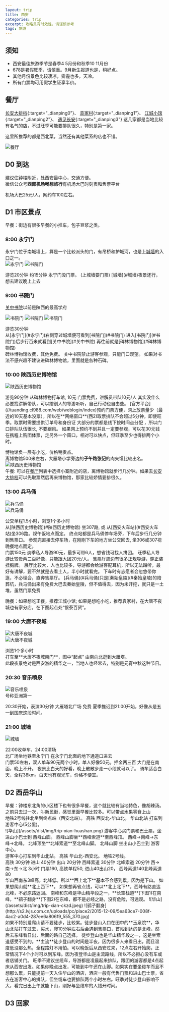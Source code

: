 ```yaml
---
layout: trip
title: 西安
categories: trip
excerpt: 攻略具有时效性，请谨慎参考
tags: 旅游
---
```


## 须知

<i class="i_gth"></i>  

- 西安最佳旅游季节是春季4 5月份和秋季10 11月份
- 678是暑假旺季，请慎重。9月新生报道也是，稍好点。
- 其他月份景色比较凄凉，雾霾也多，天冷。
- 所有门票均可用假学生证享半价。  

## 餐厅    

[长安大排档](https://www.dianping.com/search/keyword/17/10_%E9%95%BF%E5%AE%89%E5%A4%A7%E6%8E%92%E6%A1%A3){:target="\_dianping0"}、
[袁家村](https://www.dianping.com/search/keyword/17/10_%E8%A2%81%E5%AE%B6%E6%9D%91%E5%85%B3%E4%B8%AD%E5%8D%B0%E8%B1%A1%E4%BD%93%E9%AA%8C%E5%9C%B0){:target="\_dianping1"}、
[江城小馆](https://www.dianping.com/search/keyword/17/10_%E6%B1%9F%E5%9F%8E%E5%B0%8F%E9%A6%86){:target="\_dianping2"}、
[遇见长安](https://www.dianping.com/search/keyword/17/10_%E9%81%87%E8%A7%81%E9%95%BF%E5%AE%89){:target="\_dianping3"}
这几家都是当地比较有名气的店，不过旺季可能要排队很久，特别是第一家。
<div class="cost" markdown='1'>
<i class="i_t"></i>这里所推荐的都是西北菜，当然还有其他菜系的店也不错。
</div>

![餐厅](/assets/dist/img/trip-xian-food.png)  

## D0 到达  
<i class="i_htl"></i> 建议住钟楼附近，处西安最中心，交通方便。   
<i class="i_bus"></i> 微信公众号**西部机场畅想旅行**有机场大巴时刻表和售票平台  
<div class="cost" markdown='1'>
<i class="i_cash"></i>机场大巴25元/人，网约车100左右。
</div>

## D1 市区景点  

<div class="cost" markdown='1'>
<i class="i_din"></i> 早餐：街边有很多早餐的小推车，包子豆浆之类。  
</div>

### 8:00 永宁门    
永宁门位于南城墙上，算是一个比较派头的门，有吊桥和护城河，也是上[城墙](#城墙)的入口之一。  
![永宁门](http://img.tukuchina.cn/images/front/v/95/a6/235563398173.jpg)
![书院门](/assets/dist/img/trip-xian-yongning.png)
<div class="cost" markdown='1'>
<i class="i_s"></i>  游览20分钟  
<i class="i_wan"></i>  约15分钟  
<i class="i_cash"></i> 永宁门没门票。 (上城墙要门票)  
<i class="i_t"></i> [城墙](#城墙)夜景还行，想去建议晚上上去  
</div>

### 9:00 书院门  

[关中书院](#关中书院)以前是陕西的最高学府  

![书院门](http://img.tukuchina.cn/images/front/v/13/8c/230798239.jpg)
![书院门](http://img.tukuchina.cn/images/front/v/ca/7b/230798277.jpg)
![书院门](/assets/dist/img/trip-xian-shuyuan.png)
<div class="cost" markdown='1'>
<i class="i_s"></i>  游览30分钟  
</div>
<i class="i_wan"></i>从[永宁门](#永宁门)右侧穿过城墙便可看到[书院门](#书院门)  
<i class="i_wan"></i>进入[书院门](#书院门)后步行百米就看到[关中书院](#关中书院)  
<i class="i_wan"></i>再往前就是[碑林博物馆](#碑林博物馆)  
<div class="cost" markdown='1'>
<i class="i_cash"></i> 碑林博物馆收费，其他免费。  
<i class="i_t"></i> 关中书院禁止游客参观，只能门口观望。  
<i class="i_t"></i> 如果对书法不感兴趣不建议进碑林博物馆，里面就是各种石碑。   
</div>

### 10:00 陕西历史博物馆  

![陕西历史博物馆](http://n.sinaimg.cn/sx/crawl/116/w550h366/20180508/h3-P-haichqy4458113.jpg)

<div class="cost" markdown='1'>
<i class="i_s"></i>  游览90分钟  
<i class="i_bus"></i> 从碑林博物打车馆, 10元    
<i class="i_cash"></i>门票免费，讲解员带队10元/人  
<i class="i_t"></i>其实没什么必要找讲解带队，可以蹭别人的导游听听，自己行动也自由些。  
<i class="i_t"></i>[官方平台](//tuanding.cl988.com/web/weblogin/index)预约门票方便，网上放票量少（最近的10天基本没票），所以在**网络窗口**(西2)取票排队不会超过5分钟，即使旺季。取票时需要提供订单号和身份证  
<i class="i_t"></i> 大部分的票都是线下按时间点分配 ，所以门口排队队伍很长, 不要跟风。  
<i class="i_t"></i> 如果网上预约不到并且一定要参观，可以花30元钱在携程上购团体票，走另外一个窗口，相对可以快点，但旺季至少也得排两个小时。  
</div>


<i class="i_din"></i>  博物馆负一层有小吃，价格稍贵点。  
<i class="i_din"></i>  离博物馆500米左右，大雁塔小学旁边的**子午路张记**的肉夹馍比较出名。  
![陕西历史博物馆](/assets/dist/img/trip-xian-bowuguang.png)    
<i class="i_din"></i>  午餐: 可以在[餐厅](#餐厅)列表中选择小寨附近的店，离博物馆就步行几分钟。如果去[长安大排档](#餐厅)可以先取票然后再来博物馆，那家比较娇情要排很久。  

### 13:00 兵马俑  

![兵马俑](https://youimg1.c-ctrip.com/target/10020d0000006wigr5F6B.jpg)    
![兵马俑](/assets/dist/img/trip-xian-bingmayong.png)    
<div class="cost" markdown='1'>
<i class="i_s"></i>  公交单程1.5小时，浏览1个多小时   
</div>
<i class="i_bus"></i> 从[陕西历史博物馆](#陕西历史博物馆) 坐307路, 或 从[西安火车站](#西安火车站)坐306路。视午饭地点而定。  
<i class="i_wan"></i> 终点站都是兵马俑停车场旁，下车后步行几分钟到售票口。  
<i class="i_t"></i> 参观完直接去停车场，在刚刚下车的地方坐公交回去, 坐306或307视晚餐地点而定。

<div class="cost" markdown='1'>
<i class="i_cash"></i> 门票150元   
<i class="i_cash"></i> 淡季私人导游90元，最多可带6人，想省钱可找人拼团。  
<i class="i_cash"></i> 旺季私人导游比较贵两三百好像，只能跟大团20元/人。  
<i class="i_t"></i> 售票厅周边有很多正规导游，穿正装挂胸牌。  
<i class="i_t"></i> 展厅比较大，人也比较多，导游都会给游客配耳机，所以无法蹭听，最好有讲解，要不然就是去看土人，半小时就看完。  
<i class="i_t"></i> 下车时有志愿者会忽悠带你逛，不必理会，直奔售票厅。  
<i class="i_t"></i> [兵马俑](#兵马俑)只是[秦始皇陵](#秦始皇陵)的陪葬坑，兵马俑出来有免费大巴去秦始皇陵，但不值得去，因为未开挖，就只是一土堆，虽然门票免费  
</div>

<i class="i_din"></i>  晚餐：如果想吃正餐，推荐江城小馆; 如果是想吃小吃，推荐袁家村，在大唐不夜城也有家分店，在下图起点处“银泰百货”。

### 19:00 大唐不夜城  

![大唐不夜城](http://epaper.xiancn.com/newxawb/res/2018-02/25/04/res31_attpic_brief.jpg)    
![大唐不夜城](/assets/dist/img/trip-xian-dayanta.png)    
<div class="cost" markdown='1'>
<i class="i_s"></i>  浏览1个多小时   
</div>
<i class="i_bus"></i> 打车至**大唐不夜城南门**，图中“起点”  
<i class="i_wan"></i> 由南向北逛到大雁塔。  
<div class="cost" markdown='1'>
<i class="i_t"></i>此段夜景绝对是西安游的精华之一，当地人也经常去，特别是元宵中秋这种节日。 
</div>

### 20:30 音乐喷泉  
![音乐喷泉](http://img.mp.itc.cn/upload/20170614/94aa824f64234c43af1af4fef828de46_th.jpg)    
号称亚洲第一  
<div class="cost" markdown='1'>
<i class="i_s"></i>  20:30开始，表演30分钟  
<i class="i_local"></i> 大雁塔北广场   
<i class="i_cash"></i> 免费   
<i class="i_t"></i>夏季推迟到21:00开始，好像从是五一到国庆这段时间。 
</div>

### 21:00 城墙  

![城墙](https://bbswater-fd.zol-img.com.cn/t_s1200x5000/g5/M00/03/04/ChMkJ1XRvyyIMmobABzkbrk2gCkAAANKAAAAAAAHOSG921.jpg)    
<div class="cost" markdown='1'>
<i class="i_s"></i>  22:00收单车，24:00清场  
</div>
<i class="i_bus"></i>北广场坐地铁至永宁门  
<i class="i_wan"></i>在永宁门北面的地下通道口进去  
<div class="cost" markdown='1'>
<i class="i_cash"></i> 门票50左右，双人单车90元两个小时，单人好像50元。押金两三百   
<i class="i_t"></i> 大门是在南面，晚上不开。  
<i class="i_t"></i> 夜景比白天的好看，晚上散散步走一小段就可以了。  
<i class="i_t"></i> 骑车适合白天，全程38km。白天也有观光车，价格不便宜。  
</div>

## D2 西岳华山  

<div class="cost" markdown='1'>
<i class="i_din"></i>  早餐：钟楼东北角的小区楼下也有很多早餐，这个就比较有当地特色，像胡辣汤。之前只去过一次，叫新民街，感觉里面早餐比较多。可以带点水果零食上山  
</div>

<div class="cost" markdown='1'>
<i class="i_bus"></i> 地铁2号线往北坐到终点站（西安北站）。  
<i class="i_bus"></i> 高铁 西安北-华山北。  
<i class="i_bus"></i> 华山北站 打车到游客中心(5公里)。  
</div>
![华山](/assets/dist/img/trip-xian-huashan.png)    
<i class="i_bus"></i> 游客中心买门票和巴士票，坐进山小巴士到 西峰山脚。  
<i class="i_wharf"></i> 西峰山脚坐**西峰索道**至西峰顶。  
<i class="i_wan"></i> 西峰->南峰->东峰->北峰。  
<i class="i_wharf"></i> 北峰顶坐**北峰索道**至北峰山脚。  
<i class="i_bus"></i> 北峰山脚  坐出山小巴士到 游客中心。  
<div class="cost" markdown='1'>
<i class="i_bus"></i> 游客中心打车到华山北站。  
<i class="i_bus"></i> 高铁 华山北-西安北。  
<i class="i_bus"></i> 地铁2号线。  
</div>

<div class="cost" markdown='1'>
<i class="i_s"></i> 高铁 30分钟    
<i class="i_s"></i> 进山 40分钟  
<i class="i_s"></i> 出山 20分钟  
<i class="i_s"></i> 西峰索道 30分钟    
<i class="i_s"></i> 北峰索道 20分钟    
<i class="i_s"></i> 西->南->东->北 3小时    
<i class="i_cash"></i> 门票160, 高铁单程50, 进山40出山20， 西峰索道140北峰索道80    
</div>
<i class="i_t"></i> 华山西南东3峰高，北峰低。所以**西上北下**基本不会感到累，因为是下山。 如果想爬山就**北上西下**。  
<i class="i_t"></i> 如果想再省点钱，可以**北上北下**，西峰有路直达北峰，不必原路返回。    
<i class="i_t"></i> 南峰和东峰是华山精华段之一，**长空栈道**(下图1)在南峰，**鹞子翻身**(下图2)在东峰，都不是必经之路，没有危险，可远观。  
![华山](/assets/dist/img/trip-xian-ckzd.jpeg) 
![鹞子翻身](http://s2.lvjs.com.cn/uploads/pc/place2/2015-12-09/5ea63ce7-008f-4ac2-a0d4-287ee6a806f9_555_370.jpg)  
<div class="cost" markdown='1'>
<i class="i_t"></i> 如果不特别爱爬山请不要徒步，比较累。徒步登山入口在图中的**玉泉院**，华山北站打车过去，买水，爬10分钟左右后会遇到售票口，首站到达的是北峰，然后去东峰看日出，后面的路自己选择。  
<i class="i_t"></i>  徒步登山也是华山精华段之一，这是坐索道感受不到的。**主流**徒步登山的时间是半夜，因为很多人来看日出，而且温度低没那么热，全程路灯不用怕。可以晚饭后从西安过来，12点左右开始爬，正常情况下4个小时可以到东峰。因为夜登华山是主流路线，所以不必担心没有车或者店铺关门。     
<i class="i_t"></i> 旺季不建议坐缆车，导游都是凌晨起来排队，跟团的游客都是4点起床从西安出发。如果你晚点出发，可能到中午还在山脚。如果实在要坐缆车而且不想那么累，只能提前一天入住华山的酒店，酒店一般有代售门票和进山巴士票，省去在游客中心的排队，但坐缆车也要排队两个小时左右。旺季对徒步登山影响不大，看完日出上午就能下山，刚好与坐缆车的人错开时间。
</div>

## D3 回家  

